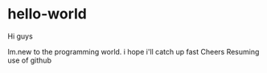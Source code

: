 # hello-world

Hi guys

Im.new to the programming world. i hope i'll catch up fast
Cheers
Resuming use of github
